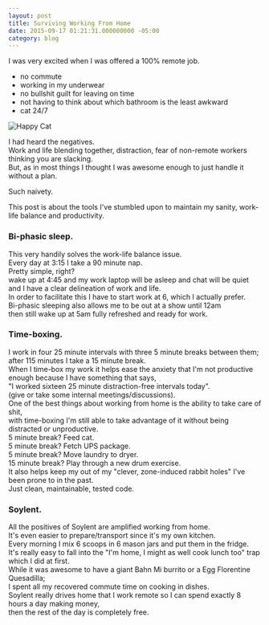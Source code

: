 ```yaml
---
layout: post
title: Surviving Working From Home
date: 2015-09-17 01:21:31.000000000 -05:00
category: blog
---
```


I was very excited when I was offered a 100% remote job.  

- no commute
- working in my underwear
- no bullshit guilt for leaving on time
- not having to think about which bathroom is the least awkward 
- cat 24/7  

![Happy Cat]({{site.baseurl}}/assets/2015-09-17-happy-cat.jpg)

I had heard the negatives.  
Work and life blending together, distraction, fear of non-remote workers thinking you are slacking.  
But, as in most things I thought I was awesome enough to just handle it without a plan.  

Such naivety.

This post is about the tools I've stumbled upon to maintain my sanity, work-life balance and productivity.

### Bi-phasic sleep. ###

This very handily solves the work-life balance issue.  
Every day at 3:15 I take a 90 minute nap.  
Pretty simple, right?   
wake up at 4:45 and my work laptop will be asleep and chat will be quiet   
and I have a clear delineation of work and life.  
In order to facilitate this I have to start work at 6, which I actually prefer.  
Bi-phasic sleeping also allows me to be out at a show until 12am   
then still wake up at 5am fully refreshed and ready for work.  

### Time-boxing.

I work in four 25 minute intervals with three 5 minute breaks between them;  
after 115 minutes I take a 15 minute break.  
When I time-box my work it helps ease the anxiety that I'm not productive enough because I have something that says,  
"I worked sixteen 25 minute distraction-free intervals today".  
(give or take some internal meetings/discussions).  
One of the best things about working from home is the ability to take care of shit,  
with time-boxing I'm still able to take advantage of it without being distracted or unproductive.  
5 minute break? Feed cat.  
5 minute break? Fetch UPS package.  
5 minute break? Move laundry to dryer.  
15 minute break? Play through a new drum exercise.  
It also helps keep my out of my "clever, zone-induced rabbit holes" I've been prone to in the past.  
Just clean, maintainable, tested code.  

### Soylent.

All the positives of Soylent are amplified working from home.  
It's even easier to prepare/transport since it's my own kitchen.  
Every morning I mix 6 scoops in 6 mason jars and put them in the fridge.  
It's really easy to fall into the "I'm home, I might as well cook lunch too" trap which I did at first.  
While it was awesome to have a giant Bahn Mi burrito or a Egg Florentine Quesadilla;  
I spent all my recovered commute time on cooking in dishes.  
Soylent really drives home that I work remote so I can spend exactly 8 hours a day making money,  
then the rest of the day is completely free.  
